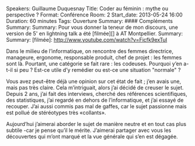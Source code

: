 Speakers: Guillaume Duquesnay
Title: Coder au féminin : mythe ou perspective ?
Format: Conférence
Room: 2
Start_date: 2013-05-24 16:00
Duration: 60 minutes
Tags: Ouverture
Summary: #### Compléments
Summary: 
Summary: Pour vous donner la teneur de mon discours, une version de 5' en lightning talk a été [filmée][] à AT Montpellier.
Summary: 
Summary: [filmée]: http://www.youtube.com/watch?v=Ficfk9exTuI

Dans le milieu de l’informatique, on rencontre des femmes directrice, manageure, ergonome, responsable produit, chef de projet : les femmes sont là.
Pourtant, une catégorie se fait rare : les codeuses.
Pourquoi y’en a-t-il si peu ?
Est-ce utile d’y remédier ou est-ce une situation "normale" ? 

Vous avez peut-être déjà une opinion sur cet état de fait ; j’en avais une, mais pas très claire.
Cela m’intriguait, alors j’ai décidé de creuser le sujet.
Depuis 2 ans, j’ai fait des interviews, cherché des références scientifiques, des statistiques, j’ai regardé en dehors de l’informatique, et j’ai essayé de recouper.
J’ai aussi commis pas mal de gaffes, car le sujet passionne mais est pollué de stéréotypes très «collants». 

Aujourd’hui j’aimerai aborder le sujet de manière neutre et en tout cas plus subtile -car je pense qu’il le mérite.
J’aimerai partager avec vous les découvertes qui m’ont marqué et la vue générale qui s’en est dégagée.

